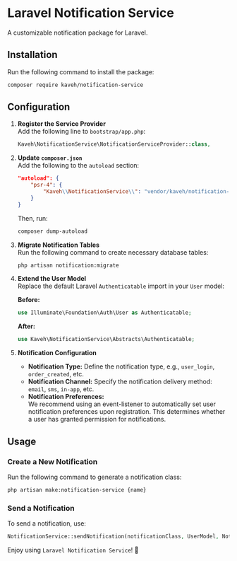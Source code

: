 # Laravel Notification Service

A customizable notification package for Laravel.

## Installation

Run the following command to install the package:

```sh
composer require kaveh/notification-service
```

## Configuration

1. **Register the Service Provider**  
   Add the following line to `bootstrap/app.php`:

   ```php
   Kaveh\NotificationService\NotificationServiceProvider::class,
   ```

2. **Update `composer.json`**  
   Add the following to the `autoload` section:

   ```json
   "autoload": {
       "psr-4": {
           "Kaveh\\NotificationService\\": "vendor/kaveh/notification-service/src/"
       }
   }
   ```

   Then, run:

   ```sh
   composer dump-autoload
   ```

3. **Migrate Notification Tables**  
   Run the following command to create necessary database tables:

   ```sh
   php artisan notification:migrate
   ```

4. **Extend the User Model**  
   Replace the default Laravel `Authenticatable` import in your `User` model:

   **Before:**
   ```php
   use Illuminate\Foundation\Auth\User as Authenticatable;
   ```

   **After:**
   ```php
   use Kaveh\NotificationService\Abstracts\Authenticatable;
   ```

5. **Notification Configuration**
    - **Notification Type:** Define the notification type, e.g., `user_login`, `order_created`, etc.
    - **Notification Channel:** Specify the notification delivery method: `email`, `sms`, `in-app`, etc.
    - **Notification Preferences:**  
      We recommend using an event-listener to automatically set user notification preferences upon registration. This determines whether a user has granted permission for notifications.

## Usage

### Create a New Notification

Run the following command to generate a notification class:

```sh
php artisan make:notification-service {name}
```

### Send a Notification

To send a notification, use:

```php
NotificationService::sendNotification(notificationClass, UserModel, NotificationType, ?array data = []);
```

Enjoy using `Laravel Notification Service`! 🚀


